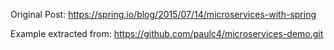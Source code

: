 Original Post: https://spring.io/blog/2015/07/14/microservices-with-spring

Example extracted from: https://github.com/paulc4/microservices-demo.git


